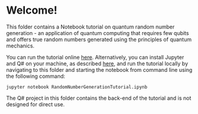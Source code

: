 # Welcome!

This folder contains a Notebook tutorial on quantum random number generation - 
an application of quantum computing that requires few qubits and offers true random numbers generated using the principles of quantum mechanics.

You can run the tutorial online [here](https://mybinder.org/v2/gh/Microsoft/QuantumKatas/main?urlpath=/notebooks/tutorials/RandomNumberGeneration%2FRandomNumberGenerationTutorial.ipynb). Alternatively, you can install Jupyter and Q# on your machine, as described [here](https://docs.microsoft.com/azure/quantum/install-jupyter-qdk), and run the tutorial locally by navigating to this folder and starting the notebook from command line using the following command: 

    jupyter notebook RandomNumberGenerationTutorial.ipynb

The Q# project in this folder contains the back-end of the tutorial and is not designed for direct use.
